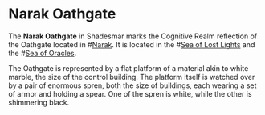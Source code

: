 # Narak Oathgate
The **Narak Oathgate** in Shadesmar marks the Cognitive Realm reflection of the Oathgate located in #[Narak](locations/narak). It is located in the #[Sea of Lost Lights](locations/sea-of-lost-lights) and the #[Sea of Oracles](locations/sea-of-oracles).

The Oathgate is represented by a flat platform of a material akin to white marble, the size of the control building. The platform itself is watched over by a pair of enormous spren, both the size of buildings, each wearing a set of armor and holding a spear. One of the spren is white, while the other is shimmering black. 